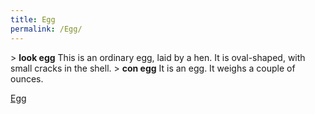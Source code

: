 ```yaml
---
title: Egg
permalink: /Egg/
---
```


\> **look egg**
This is an ordinary egg, laid by a hen. It is oval-shaped, with small
cracks in
the shell.
\> **con egg**
It is an egg.
It weighs a couple of ounces.

[Egg](Category:Consumables "wikilink")